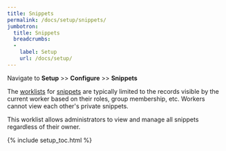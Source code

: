 ```yaml
---
title: Snippets
permalink: /docs/setup/snippets/
jumbotron:
  title: Snippets
  breadcrumbs:
  - 
    label: Setup
    url: /docs/setup/
---
```


Navigate to **Setup** >> **Configure** >> **Snippets**

The [worklists](/docs/workspaces/#worklists) for [snippets](/docs/tickets/#snippets) are typically limited to the records visible by the current worker based on their roles, group membership, etc.  Workers cannot view each other's private snippets.

This worklist allows administrators to view and manage all snippets regardless of their owner.

{% include setup_toc.html %}
